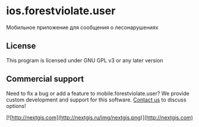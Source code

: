 # ios.forestviolate.user
Мобильное приложение для сообщения о лесонарушениях

License
-------
This program is licensed under GNU GPL v3 or any later version

Commercial support
----------
Need to fix a bug or add a feature to mobile.forestviolate.user? We provide custom development and support for this software. [Contact us](http://nextgis.com/contact/) to discuss options!

[![http://nextgis.com](http://nextgis.ru/img/nextgis.png)](http://nextgis.com)
